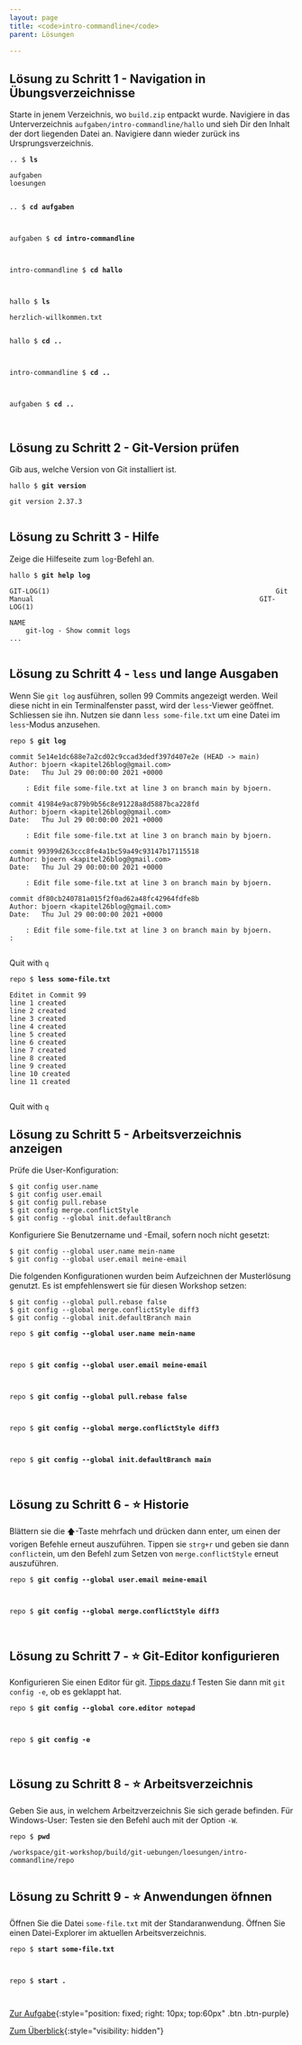 ```yaml
---
layout: page
title: <code>intro-commandline</code>
parent: Lösungen

---
```

## Lösung zu Schritt 1 - Navigation in Übungsverzeichnisse

Starte in jenem Verzeichnis, wo `build.zip` entpackt wurde.
Navigiere in das Unterverzeichnis `aufgaben/intro-commandline/hallo`
und sieh Dir den Inhalt der dort liegenden Datei an.
Navigiere dann wieder zurück ins Ursprungsverzeichnis.


<pre><code>.. $ <b>ls</b><br><br>aufgaben<br>loesungen<br><br></code></pre>



<pre><code>.. $ <b>cd aufgaben</b><br><br><br></code></pre>



<pre><code>aufgaben $ <b>cd intro-commandline</b><br><br><br></code></pre>



<pre><code>intro-commandline $ <b>cd hallo</b><br><br><br></code></pre>



<pre><code>hallo $ <b>ls</b><br><br>herzlich-willkommen.txt<br><br></code></pre>



<pre><code>hallo $ <b>cd ..</b><br><br><br></code></pre>



<pre><code>intro-commandline $ <b>cd ..</b><br><br><br></code></pre>



<pre><code>aufgaben $ <b>cd ..</b><br><br><br></code></pre>


## Lösung zu Schritt 2 - Git-Version prüfen

Gib aus, welche Version von Git installiert ist.


<pre><code>hallo $ <b>git version</b><br><br>git version 2.37.3<br><br></code></pre>


## Lösung zu Schritt 3 - Hilfe

Zeige die Hilfeseite zum `log`-Befehl an.


<pre><code>hallo $ <b>git help log</b><br><br>GIT-LOG(1)                                                        Git Manual                                                        GIT-LOG(1)<br><br>NAME<br>    git-log - Show commit logs<br>...<br><br></code></pre>


## Lösung zu Schritt 4 - `less` und lange Ausgaben

Wenn Sie `git log` ausführen, sollen 99 Commits angezeigt werden.
Weil diese nicht in ein Terminalfenster passt,
wird der `less`-Viewer geöffnet. Schliessen sie ihn.
Nutzen sie dann `less some-file.txt` um eine Datei im `less`-Modus anzusehen.


<pre><code>repo $ <b>git log</b><br><br>commit 5e14e1dc688e7a2cd02c9ccad3dedf397d407e2e (HEAD -&gt; main)<br>Author: bjoern &lt;kapitel26blog@gmail.com&gt;<br>Date:   Thu Jul 29 00:00:00 2021 +0000<br><br>    : Edit file some-file.txt at line 3 on branch main by bjoern.<br><br>commit 41984e9ac879b9b56c8e91228a8d5887bca228fd<br>Author: bjoern &lt;kapitel26blog@gmail.com&gt;<br>Date:   Thu Jul 29 00:00:00 2021 +0000<br><br>    : Edit file some-file.txt at line 3 on branch main by bjoern.<br><br>commit 99399d263ccc8fe4a1bc59a49c93147b17115518<br>Author: bjoern &lt;kapitel26blog@gmail.com&gt;<br>Date:   Thu Jul 29 00:00:00 2021 +0000<br><br>    : Edit file some-file.txt at line 3 on branch main by bjoern.<br><br>commit df80cb240781a015f2f0ad62a48fc42964fdfe8b<br>Author: bjoern &lt;kapitel26blog@gmail.com&gt;<br>Date:   Thu Jul 29 00:00:00 2021 +0000<br><br>    : Edit file some-file.txt at line 3 on branch main by bjoern.<br>:<br><br></code></pre>


Quit with `q`


<pre><code>repo $ <b>less some-file.txt</b><br><br>Editet in Commit 99<br>line 1 created<br>line 2 created<br>line 3 created<br>line 4 created<br>line 5 created<br>line 6 created<br>line 7 created<br>line 8 created<br>line 9 created<br>line 10 created<br>line 11 created<br><br></code></pre>


Quit with `q`

## Lösung zu Schritt 5 - Arbeitsverzeichnis anzeigen

Prüfe die User-Konfiguration:

    $ git config user.name
    $ git config user.email
    $ git config pull.rebase
    $ git config merge.conflictStyle
    $ git config --global init.defaultBranch 

Konfiguriere Sie Benutzername und -Email, 
sofern noch nicht gesetzt:

    $ git config --global user.name mein-name
    $ git config --global user.email meine-email

Die folgenden Konfigurationen wurden beim Aufzeichnen der 
Musterlösung genutzt.
Es ist empfehlenswert sie für diesen Workshop setzen:

    $ git config --global pull.rebase false 
    $ git config --global merge.conflictStyle diff3
    $ git config --global init.defaultBranch main



<pre><code>repo $ <b>git config --global user.name mein-name</b><br><br><br></code></pre>



<pre><code>repo $ <b>git config --global user.email meine-email</b><br><br><br></code></pre>



<pre><code>repo $ <b>git config --global pull.rebase false </b><br><br><br></code></pre>



<pre><code>repo $ <b>git config --global merge.conflictStyle diff3</b><br><br><br></code></pre>



<pre><code>repo $ <b>git config --global init.defaultBranch main</b><br><br><br></code></pre>


## Lösung zu Schritt 6 - ⭐ Historie

Blättern sie die 🡅-Taste mehrfach und drücken dann enter,
um einen der vorigen Befehle erneut auszuführen.
Tippen sie `strg+r` und geben sie dann `conflict`ein,
um den Befehl zum Setzen von `merge.conflictStyle` erneut auszuführen.


<pre><code>repo $ <b>git config --global user.email meine-email</b><br><br><br></code></pre>



<pre><code>repo $ <b>git config --global merge.conflictStyle diff3</b><br><br><br></code></pre>


## Lösung zu Schritt 7 - ⭐ Git-Editor konfigurieren

Konfigurieren Sie einen Editor für git.
[Tipps dazu](https://git-scm.com/book/en/v2/Appendix-C%3A-Git-Commands-Setup-and-Config).f
Testen Sie dann mit `git config -e`, ob es geklappt hat.


<pre><code>repo $ <b>git config --global core.editor notepad</b><br><br><br></code></pre>



<pre><code>repo $ <b>git config -e</b><br><br><br></code></pre>


## Lösung zu Schritt 8 - ⭐ Arbeitsverzeichnis

Geben Sie aus, in welchem Arbeitzverzeichnis Sie sich gerade befinden.
Für Windows-User: Testen sie den Befehl auch mit der Option `-W`.


<pre><code>repo $ <b>pwd</b><br><br>/workspace/git-workshop/build/git-uebungen/loesungen/intro-commandline/repo<br><br></code></pre>


## Lösung zu Schritt 9 - ⭐ Anwendungen öfnnen

Öffnen Sie die Datei `some-file.txt` mit der Standaranwendung.
Öffnen Sie einen Datei-Explorer im aktuellen Arbeitsverzeichnis.


<pre><code>repo $ <b>start some-file.txt</b><br><br><br></code></pre>



<pre><code>repo $ <b>start .</b><br><br><br></code></pre>


[Zur Aufgabe](aufgabe-intro-commandline.html){:style="position: fixed; right: 10px; top:60px" .btn .btn-purple}

[Zum Überblick](../../ueberblick.html){:style="visibility: hidden"}

